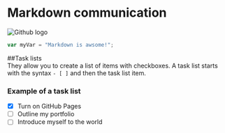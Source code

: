 # Markdown communication
![Github logo](https://cdn-icons-png.flaticon.com/512/25/25231.png)

``` Javascript
var myVar = "Markdown is awsome!";
```
##Task lists </br>
They allow you to create a list of items with checkboxes.
A task list starts with the syntax `- [ ]` and then the task list item.

### Example of a task list 
- [x] Turn on GitHub Pages
- [ ] Outline my portfolio
- [ ] Introduce myself to the world
